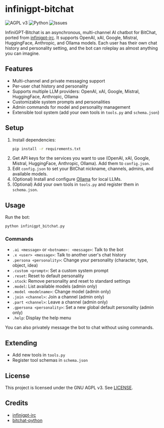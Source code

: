 # infinigpt-bitchat

![AGPL v3](https://img.shields.io/badge/license-AGPL--v3-blue)
![Python](https://img.shields.io/badge/python-3.10%2B-blue)
![Issues](https://img.shields.io/github/issues/h1ddenpr0cess20/bitchat-python)

InfiniGPT-Bitchat is an asynchronous, multi-channel AI chatbot for BitChat, ported from [infinigpt-irc](https://github.com/h1ddenpr0cess20/infinigpt-irc). It supports OpenAI, xAI, Google, Mistral, HuggingFace, Anthropic, and Ollama models. Each user has their own chat history and personality setting, and the bot can roleplay as almost anything you can imagine.

## Features
- Multi-channel and private messaging support
- Per-user chat history and personality
- Supports multiple LLM providers: OpenAI, xAI, Google, Mistral, HuggingFace, Anthropic, Ollama
- Customizable system prompts and personalities
- Admin commands for model and personality management
- Extensible tool system (add your own tools in `tools.py` and `schema.json`)

## Setup
1. Install dependencies:
   ```bash
   pip install -r requirements.txt
   ```
2. Get API keys for the services you want to use (OpenAI, xAI, Google, Mistral, HuggingFace, Anthropic, Ollama). Add them to `config.json`.
3. Edit `config.json` to set your BitChat nickname, channels, admins, and available models.
4. (Optional) Install and configure [Ollama](https://ollama.com/) for local LLMs.
5. (Optional) Add your own tools in `tools.py` and register them in `schema.json`.

## Usage
Run the bot:
```bash
python infinigpt_bitchat.py
```

### Commands
- `.ai <message>` or `<botname>: <message>`: Talk to the bot
- `.x <user> <message>`: Talk to another user's chat history
- `.persona <personality>`: Change your personality (character, type, object, idea)
- `.custom <prompt>`: Set a custom system prompt
- `.reset`: Reset to default personality
- `.stock`: Remove personality and reset to standard settings
- `.model`: List available models (admin only)
- `.model <modelname>`: Change model (admin only)
- `.join <channel>`: Join a channel (admin only)
- `.part <channel>`: Leave a channel (admin only)
- `.gpersona <personality>`: Set a new global default personality (admin only)
- `.help`: Display the help menu

You can also privately message the bot to chat without using commands.

## Extending
- Add new tools in `tools.py`
- Register tool schemas in `schema.json`

## License
This project is licensed under the GNU AGPL v3. See [LICENSE](LICENSE).

## Credits
- [infinigpt-irc](https://github.com/h1ddenpr0cess20/infinigpt-irc)
- [bitchat-python](https://github.com/kaganisildak/bitchat-python)
